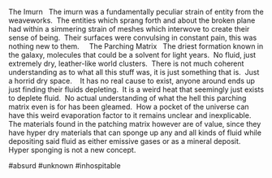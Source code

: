 
The Imurn
 
The imurn was a fundamentally peculiar strain of entity from the weaveworks.  The entities which sprang forth and about the broken plane had within a simmering strain of meshes which interwove to create their sense of being.  Their surfaces were convulsing in constant pain, this was nothing new to them.  
 
The Parching Matrix
 
The driest formation known in the galaxy, molecules that could be a solvent for light years.  No fluid, just extremely dry, leather-like world clusters.  There is not much coherent understanding as to what all this stuff was, it is just something that is.  Just a horrid dry space.    It has no real cause to exist, anyone around ends up just finding their fluids depleting.  It is a weird heat that seemingly just exists to deplete fluid.  No actual understanding of what the hell this parching matrix even is for has been gleamed.  How a pocket of the universe can have this weird evaporation factor to it remains unclear and inexplicable.  The materials found in the patching matrix however are of value, since they have hyper dry materials that can sponge up any and all kinds of fluid while depositing said fluid as either emissive gases or as a mineral deposit.  Hyper sponging is not a new concept.

#absurd 
#unknown 
#inhospitable 